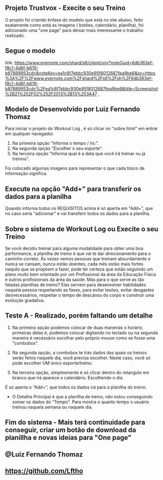 ## Projeto Trustvox - Execite o seu Treino ##

O projeto foi criando ênfase do modelo que está no site abaixo, feito exatamente como está as imagens ( botões, calendário, planilha), foi adicionado uma "one page" para deixar mais interessante o trabalho realizado.

## Segue o modelo ##

link: https://www.evernote.com/shard/s6/client/snv?noteGuid=6db363ef-f8c1-4d8f-b619-b87889953cdc&noteKey=ea1c6f7ebbc930e95f8012687fea9be6&sn=https%3A%2F%2Fwww.evernote.com%2Fshard%2Fs6%2Fsh%2F6db363ef-f8c1-4d8f-b619-b87889953cdc%2Fea1c6f7ebbc930e95f8012687fea9be6&title=Screenshot%2B21%252F02%252F2013%2B13%253A47 , 

## Modelo de Desenvolvido por Luiz Fernando Thomaz ##
Para iniciar o projeto do Workout Log , é só clicar no  "sobre.html" em entrar em qualquer navegador.

1. Na primeira opção "Informa o tempo / hs:".
2. Na segunda opção "Escolher o seu esporte".
3. Na terceira opção "Informa qual é a data que você irá treinar ou já treinou".

Foi colocado algumas imagens para representar o que cada bloco de informação significa.

## Execute na opção "Add+" para transferir os dados para a planilha ##

Quando informa todos os REQUISITOS acima é só aperta em "Add+", que no caso seria "adicionar" e vai transferir todos os dados para a planilha.   

## Sobre o sistema de Workout Log ou Execite o seu Treino ##

Se você decidiu treinar para alguma modalidade para obter uma boa performance, a planilha de treino é que vai te dar direcionamento para o caminho correto. Às vezes vemos pessoas que treinam absurdamente e 
nunca se cansam, nunca estão doentes, cada mês estão mais fortes naquilo que se propõem a fazer, pode ter certeza que estão seguindo um plano muito bem orientado por um Profissional da área da Educação Física 
e outros profissionais da área da saúde. Mas para o que serve as tão faladas planilhas de treino? Elas servem para desenvolver habilidades naquela pessoa respeitando as fases, para evitar lesões, evitar desgastes 
desnecessários, respeitar o tempo de descanso do corpo e construir uma evolução gradativa.

## Teste A - Realizado, porém faltando um detalhe ##

1. Na primeira opção podemos colocar de duas maneiras o horário, primeiras delas é, podemos colocar digitando no teclado ou na segunda maneira é necessário escolhar pelo próprio mouse como se fosse uma "combobox".

2. Na segunda opção, a combobox te trás dados das quais os treinos serão feitos naquele dia, você precisa escolher. Neste caso, você só pode escolher UM único esporte/treino.

3. Na terceira opção, simplesmente é só clicar dentro do retangulo em branco que irá aparece o calendário. Escolhendo o dia. 

É só aperta o "Add+", que todos os dados irá para a planilha do treino.

- O Detalhe Principal é que a planilha de treino, não estou conseguindo somar os dados do "Tempo". Para mostra o quanto tempo o usuário treinou naquela semana ou naquele dia.

## Fim do sistema - Mais terá continuidade para conseguir, criar um botão de download da planillha e novas ideias para "One page" ##

## @Luiz Fernando Thomaz ##
## https://github.com/Lftho ##



